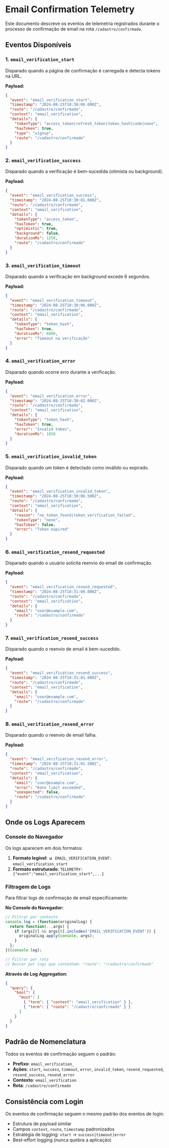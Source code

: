 # Email Confirmation Telemetry

Este documento descreve os eventos de telemetria registrados durante o processo de confirmação de email na rota `/cadastro/confirmado`.

## Eventos Disponíveis

### 1. `email_verification_start`
Disparado quando a página de confirmação é carregada e detecta tokens na URL.

**Payload:**
```json
{
  "event": "email_verification_start",
  "timestamp": "2024-08-25T10:30:00.000Z",
  "route": "/cadastro/confirmado",
  "context": "email_verification",
  "details": {
    "tokenType": "access_token|refresh_token|token_hash|code|none",
    "hasToken": true,
    "type": "signup",
    "route": "/cadastro/confirmado"
  }
}
```

### 2. `email_verification_success`
Disparado quando a verificação é bem-sucedida (otimista ou background).

**Payload:**
```json
{
  "event": "email_verification_success",
  "timestamp": "2024-08-25T10:30:01.000Z",
  "route": "/cadastro/confirmado",
  "context": "email_verification",
  "details": {
    "tokenType": "access_token",
    "hasToken": true,
    "optimistic": true,
    "background": false,
    "durationMs": 1250,
    "route": "/cadastro/confirmado"
  }
}
```

### 3. `email_verification_timeout`
Disparado quando a verificação em background excede 6 segundos.

**Payload:**
```json
{
  "event": "email_verification_timeout",
  "timestamp": "2024-08-25T10:30:06.000Z",
  "route": "/cadastro/confirmado",
  "context": "email_verification",
  "details": {
    "tokenType": "token_hash",
    "hasToken": true,
    "durationMs": 6000,
    "error": "Timeout na verificação"
  }
}
```

### 4. `email_verification_error`
Disparado quando ocorre erro durante a verificação.

**Payload:**
```json
{
  "event": "email_verification_error",
  "timestamp": "2024-08-25T10:30:02.000Z",
  "route": "/cadastro/confirmado",
  "context": "email_verification",
  "details": {
    "tokenType": "token_hash",
    "hasToken": true,
    "error": "Invalid token",
    "durationMs": 1850
  }
}
```

### 5. `email_verification_invalid_token`
Disparado quando um token é detectado como inválido ou expirado.

**Payload:**
```json
{
  "event": "email_verification_invalid_token",
  "timestamp": "2024-08-25T10:30:00.500Z",
  "route": "/cadastro/confirmado",
  "context": "email_verification",
  "details": {
    "reason": "no_token_found|token_verification_failed",
    "tokenType": "none",
    "hasToken": false,
    "error": "Token expired"
  }
}
```

### 6. `email_verification_resend_requested`
Disparado quando o usuário solicita reenvio do email de confirmação.

**Payload:**
```json
{
  "event": "email_verification_resend_requested",
  "timestamp": "2024-08-25T10:31:00.000Z",
  "route": "/cadastro/confirmado",
  "context": "email_verification",
  "details": {
    "email": "user@example.com",
    "route": "/cadastro/confirmado"
  }
}
```

### 7. `email_verification_resend_success`
Disparado quando o reenvio de email é bem-sucedido.

**Payload:**
```json
{
  "event": "email_verification_resend_success",
  "timestamp": "2024-08-25T10:31:01.000Z",
  "route": "/cadastro/confirmado",
  "context": "email_verification",
  "details": {
    "email": "user@example.com",
    "route": "/cadastro/confirmado"
  }
}
```

### 8. `email_verification_resend_error`
Disparado quando o reenvio de email falha.

**Payload:**
```json
{
  "event": "email_verification_resend_error",
  "timestamp": "2024-08-25T10:31:01.500Z",
  "route": "/cadastro/confirmado",
  "context": "email_verification",
  "details": {
    "email": "user@example.com",
    "error": "Rate limit exceeded",
    "unexpected": false,
    "route": "/cadastro/confirmado"
  }
}
```

## Onde os Logs Aparecem

### Console do Navegador
Os logs aparecem em dois formatos:
1. **Formato legível**: `📊 EMAIL_VERIFICATION_EVENT: email_verification_start`
2. **Formato estruturado**: `TELEMETRY: {"event":"email_verification_start",...}`

### Filtragem de Logs

Para filtrar logs de confirmação de email especificamente:

**No Console do Navegador:**
```javascript
// Filtrar por contexto
console.log = (function(originalLog) {
  return function(...args) {
    if (args[0] && args[0].includes('EMAIL_VERIFICATION_EVENT')) {
      originalLog.apply(console, args);
    }
  };
})(console.log);

// Filtrar por rota
// Buscar por logs que contenham: "route": "/cadastro/confirmado"
```

**Através de Log Aggregation:**
```json
{
  "query": {
    "bool": {
      "must": [
        { "term": { "context": "email_verification" } },
        { "term": { "route": "/cadastro/confirmado" } }
      ]
    }
  }
}
```

## Padrão de Nomenclatura

Todos os eventos de confirmação seguem o padrão:
- **Prefixo**: `email_verification_`
- **Ações**: `start`, `success`, `timeout`, `error`, `invalid_token`, `resend_requested`, `resend_success`, `resend_error`
- **Contexto**: `email_verification`
- **Rota**: `/cadastro/confirmado`

## Consistência com Login

Os eventos de confirmação seguem o mesmo padrão dos eventos de login:
- Estrutura de payload similar
- Campos `context`, `route`, `timestamp` padronizados
- Estratégia de logging: `start` → `success|timeout|error`
- Best-effort logging (nunca quebra a aplicação)
